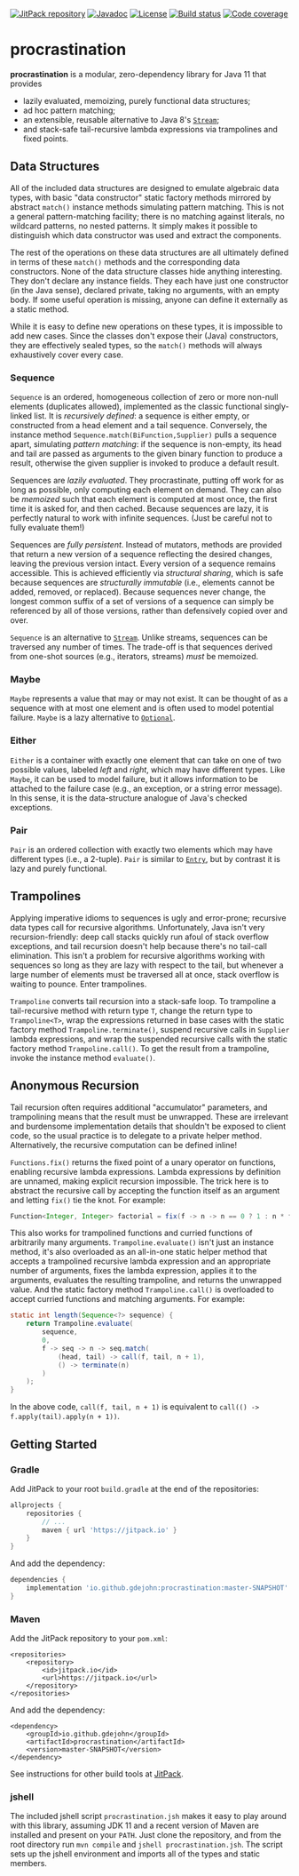 [![JitPack repository](https://jitpack.io/v/io.github.gdejohn/procrastination.svg)](https://jitpack.io/#io.github.gdejohn/procrastination)
[![Javadoc](https://img.shields.io/badge/javadoc-SNAPSHOT-brightgreen.svg)](https://jitpack.io/io/github/gdejohn/procrastination/master-SNAPSHOT/javadoc/)
[![License](https://img.shields.io/github/license/gdejohn/procrastination.svg)](https://opensource.org/licenses/Apache-2.0)
[![Build status](https://travis-ci.com/gdejohn/procrastination.svg?branch=master)](https://travis-ci.com/gdejohn/procrastination)
[![Code coverage](https://img.shields.io/codecov/c/github/gdejohn/procrastination.svg)](https://codecov.io/gh/gdejohn/procrastination)

# procrastination

**procrastination** is a modular, zero-dependency library for Java 11 that provides
* lazily evaluated, memoizing, purely functional data structures;
* ad hoc pattern matching;
* an extensible, reusable alternative to Java 8's
[`Stream`](https://docs.oracle.com/en/java/javase/11/docs/api/java.base/java/util/stream/Stream.html);
* and stack-safe tail-recursive lambda expressions via trampolines and fixed points.

## Data Structures

All of the included data structures are designed to emulate algebraic data types, with basic "data constructor" static
factory methods mirrored by abstract `match()` instance methods simulating pattern matching. This is not a general
pattern-matching facility; there is no matching against literals, no wildcard patterns, no nested patterns. It simply
makes it possible to distinguish which data constructor was used and extract the components.

The rest of the operations on these data structures are all ultimately defined in terms of these `match()` methods and
the corresponding data constructors. None of the data structure classes hide anything interesting. They don't declare
any instance fields. They each have just one constructor (in the Java sense), declared private, taking no arguments,
with an empty body. If some useful operation is missing, anyone can define it externally as a static method.

While it is easy to define new operations on these types, it is impossible to add new cases. Since the classes don't
expose their (Java) constructors, they are effectively sealed types, so the `match()` methods will always exhaustively
cover every case.

### Sequence

`Sequence` is an ordered, homogeneous collection of zero or more non-null elements (duplicates allowed), implemented as
the classic functional singly-linked list. It is *recursively defined*: a sequence is either empty, or constructed from
a head element and a tail sequence. Conversely, the instance method `Sequence.match(BiFunction,Supplier)` pulls a
sequence apart, simulating *pattern matching*: if the sequence is non-empty, its head and tail are passed as arguments
to the given binary function to produce a result, otherwise the given supplier is invoked to produce a default result.

Sequences are *lazily evaluated*. They procrastinate, putting off work for as long as possible, only computing each
element on demand. They can also be *memoized* such that each element is computed at most once, the first time it is
asked for, and then cached. Because sequences are lazy, it is perfectly natural to work with infinite sequences. (Just
be careful not to fully evaluate them!)

Sequences are *fully persistent*. Instead of mutators, methods are provided that return a new version of a sequence
reflecting the desired changes, leaving the previous version intact. Every version of a sequence remains accessible.
This is achieved efficiently via *structural sharing*, which is safe because sequences are *structurally immutable*
(i.e., elements cannot be added, removed, or replaced). Because sequences never change, the longest common suffix of a
set of versions of a sequence can simply be referenced by all of those versions, rather than defensively copied over
and over.

`Sequence` is an alternative to
[`Stream`](https://docs.oracle.com/en/java/javase/11/docs/api/java.base/java/util/stream/Stream.html). Unlike streams,
sequences can be traversed any number of times. The trade-off is that sequences derived from one-shot sources (e.g.,
iterators, streams) *must* be memoized.

### Maybe

`Maybe` represents a value that may or may not exist. It can be thought of as a sequence with at most one element and
is often used to model potential failure. `Maybe` is a lazy alternative to
[`Optional`](https://docs.oracle.com/en/java/javase/11/docs/api/java.base/java/util/Optional.html).

### Either

`Either` is a container with exactly one element that can take on one of two possible values, labeled *left* and
*right*, which may have different types. Like `Maybe`, it can be used to model failure, but it allows information to be
attached to the failure case (e.g., an exception, or a string error message). In this sense, it is the data-structure
analogue of Java's checked exceptions.

### Pair

`Pair` is an ordered collection with exactly two elements which may have different types (i.e., a 2-tuple). `Pair` is
similar to [`Entry`](https://docs.oracle.com/en/java/javase/11/docs/api/java.base/java/util/Map.Entry.html), but by
contrast it is lazy and purely functional.

## Trampolines

Applying imperative idioms to sequences is ugly and error-prone; recursive data types call for recursive algorithms.
Unfortunately, Java isn't very recursion-friendly: deep call stacks quickly run afoul of stack overflow exceptions, and
tail recursion doesn't help because there's no tail-call elimination. This isn't a problem for recursive algorithms
working with sequences so long as they are lazy with respect to the tail, but whenever a large number of elements
must be traversed all at once, stack overflow is waiting to pounce. Enter trampolines.

`Trampoline` converts tail recursion into a stack-safe loop. To trampoline a tail-recursive method with return type
`T`, change the return type to `Trampoline<T>`, wrap the expressions returned in base cases with the static factory
method `Trampoline.terminate()`, suspend recursive calls in `Supplier` lambda expressions, and wrap the suspended
recursive calls with the static factory method `Trampoline.call()`. To get the result from a trampoline, invoke the
instance method `evaluate()`.

## Anonymous Recursion

Tail recursion often requires additional "accumulator" parameters, and trampolining means that the result must be
unwrapped. These are irrelevant and burdensome implementation details that shouldn't be exposed to client code, so the
usual practice is to delegate to a private helper method. Alternatively, the recursive computation can be defined
inline!

`Functions.fix()` returns the fixed point of a unary operator on functions, enabling recursive lambda expressions.
Lambda expressions by definition are unnamed, making explicit recursion impossible. The trick here is to abstract the
recursive call by accepting the function itself as an argument and letting `fix()` tie the knot. For example:

```java
Function<Integer, Integer> factorial = fix(f -> n -> n == 0 ? 1 : n * f.apply(n - 1));
```

This also works for trampolined functions and curried functions of arbitrarily many arguments. `Trampoline.evaluate()`
isn't just an instance method, it's also overloaded as an all-in-one static helper method that accepts a trampolined
recursive lambda expression and an appropriate number of arguments, fixes the lambda expression, applies it to the
arguments, evaluates the resulting trampoline, and returns the unwrapped value. And the static factory method
`Trampoline.call()` is overloaded to accept curried functions and matching arguments. For example:

```java
static int length(Sequence<?> sequence) {
    return Trampoline.evaluate(
        sequence,
        0,
        f -> seq -> n -> seq.match(
            (head, tail) -> call(f, tail, n + 1),
            () -> terminate(n)
        )
    );
}
```

In the above code, `call(f, tail, n + 1)` is equivalent to `call(() -> f.apply(tail).apply(n + 1))`.

## Getting Started

### Gradle

Add JitPack to your root `build.gradle` at the end of the repositories:

```gradle
allprojects {
    repositories {
        // ...
        maven { url 'https://jitpack.io' }
    }
}
```

And add the dependency:

```gradle
dependencies {
    implementation 'io.github.gdejohn:procrastination:master-SNAPSHOT'
}
```

### Maven

Add the JitPack repository to your `pom.xml`:

```maven-pom
<repositories>
    <repository>
        <id>jitpack.io</id>
        <url>https://jitpack.io</url>
    </repository>
</repositories>
```

And add the dependency:

```maven-pom
<dependency>
    <groupId>io.github.gdejohn</groupId>
    <artifactId>procrastination</artifactId>
    <version>master-SNAPSHOT</version>
</dependency>
```

See instructions for other build tools at [JitPack](https://jitpack.io/#io.github.gdejohn/procrastination).

### jshell

The included jshell script `procrastination.jsh` makes it easy to play around with this library, assuming JDK 11 and a
recent version of Maven are installed and present on your `PATH`. Just clone the repository, and from the root
directory run `mvn compile` and `jshell procrastination.jsh`. The script sets up the jshell environment and imports all
of the types and static members.
